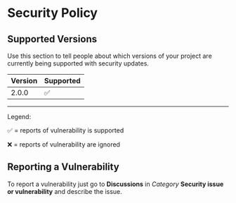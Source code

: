 # Security Policy

## Supported Versions

Use this section to tell people about which versions of your project are
currently being supported with security updates.

| Version | Supported          |
| ------- | ------------------ |
| 2.0.0   | :white_check_mark: |

---

Legend:

:white_check_mark: = reports of vulnerability is supported

:x: = reports of vulnerability are ignored

## Reporting a Vulnerability

To report a vulnerability just go to **Discussions** in *Category* **Security issue or vulnerability** and describe the issue.
